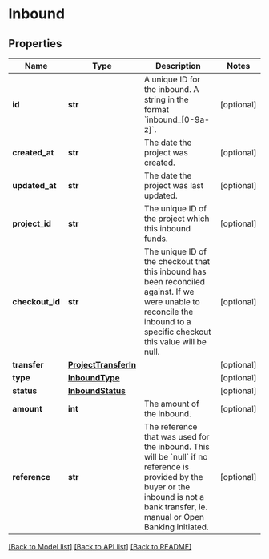 # Inbound

## Properties
Name | Type | Description | Notes
------------ | ------------- | ------------- | -------------
**id** | **str** | A unique ID for the inbound.  A string in the format &#x60;inbound_[0-9a-z]&#x60;. | [optional] 
**created_at** | **str** | The date the project was created. | [optional] 
**updated_at** | **str** | The date the project was last updated. | [optional] 
**project_id** | **str** | The unique ID of the project which this inbound funds. | [optional] 
**checkout_id** | **str** | The unique ID of the checkout that this inbound has been reconciled against.  If we were unable to reconcile the inbound to a specific checkout this value will be null. | [optional] 
**transfer** | [**ProjectTransferIn**](ProjectTransferIn.md) |  | [optional] 
**type** | [**InboundType**](InboundType.md) |  | [optional] 
**status** | [**InboundStatus**](InboundStatus.md) |  | [optional] 
**amount** | **int** | The amount of the inbound. | [optional] 
**reference** | **str** | The reference that was used for the inbound.  This will be &#x60;null&#x60; if no reference is provided by the buyer or the inbound is not a bank transfer, ie. manual or Open Banking initiated. | [optional] 

[[Back to Model list]](../README.md#documentation-for-models) [[Back to API list]](../README.md#documentation-for-api-endpoints) [[Back to README]](../README.md)

